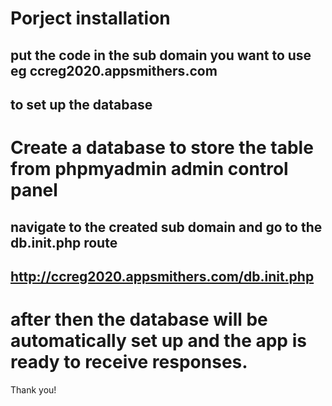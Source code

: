 # Porject installation

## put the code in the sub domain you want to use eg ccreg2020.appsmithers.com
## to set up the database

# Create a database to store the table from phpmyadmin admin control panel

## navigate to the created sub domain and go to the db.init.php route
## http://ccreg2020.appsmithers.com/db.init.php


# after then the database will be automatically set up and the app is ready to receive responses.
Thank you!
